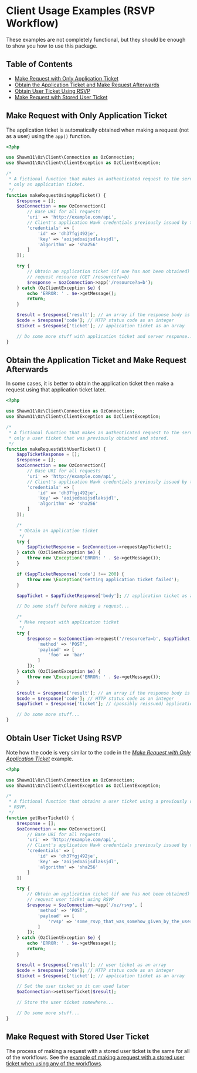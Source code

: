 <!-- omit in toc -->
# Client Usage Examples (RSVP Workflow)

These examples are not completely functional, but they should be enough to show
you how to use this package.

<!-- omit in toc -->
## Table of Contents

- [Make Request with Only Application Ticket](#make-request-with-only-application-ticket)
- [Obtain the Application Ticket and Make Request Afterwards](#obtain-the-application-ticket-and-make-request-afterwards)
- [Obtain User Ticket Using RSVP](#obtain-user-ticket-using-rsvp)
- [Make Request with Stored User Ticket](#make-request-with-stored-user-ticket)

## Make Request with Only Application Ticket

The application ticket is automatically obtained when making a request (not as a
user) using the `app()` function.

```php
<?php

use Shawm11\Oz\Client\Connection as OzConnection;
use Shawm11\Oz\Client\ClientException as OzClientException;

/*
 * A fictional function that makes an authenticated request to the server using
 * only an application ticket.
 */
function makeRequestUsingAppTicket() {
    $response = [];
    $ozConnection = new OzConnection([
        // Base URI for all requests
        'uri' => 'http://example.com/api',
        // Client's application Hawk credentials previously issued by the server
        'credentials' => [
            'id' => 'dh37fgj492je',
            'key' => 'aoijedoaijsdlaksjdl',
            'algorithm' => 'sha256'
        ]
    ]);

    try {
        // Obtain an application ticket (if one has not been obtained) then
        // request resource (GET /resource?a=b)
        $response = $ozConnection->app('/resource?a=b');
    } catch (OzClientException $e) {
        echo 'ERROR: ' . $e->getMessage();
        return;
    }

    $result = $response['result']; // an array if the response body is JSON, otherwise a string
    $code = $response['code']; // HTTP status code as an integer
    $ticket = $response['ticket']; // application ticket as an array

    // Do some more stuff with application ticket and server response...
}
```

## Obtain the Application Ticket and Make Request Afterwards

In some cases, it is better to obtain the application ticket then make a request
using that application ticket later.

```php
<?php

use Shawm11\Oz\Client\Connection as OzConnection;
use Shawm11\Oz\Client\ClientException as OzClientException;

/*
 * A fictional function that makes an authenticated request to the server using
 * only a user ticket that was previously obtained and stored.
 */
function makeRequestWithUserTicket() {
    $appTicketResponse = [];
    $response = [];
    $ozConnection = new OzConnection([
        // Base URI for all requests
        'uri' => 'http://example.com/api',
        // Client's application Hawk credentials previously issued by the server
        'credentials' => [
            'id' => 'dh37fgj492je',
            'key' => 'aoijedoaijsdlaksjdl',
            'algorithm' => 'sha256'
        ]
    ]);

    /*
     * Obtain an application ticket
     */
    try {
        $appTicketResponse = $ozConnection->requestAppTicket();
    } catch (OzClientException $e) {
        throw new \Exception('ERROR: ' . $e->getMessage());
    }

    if ($appTicketResponse['code'] !== 200) {
        throw new \Exception('Getting application ticket failed');
    }

    $appTicket = $appTicketResponse['body']; // application ticket as an array

    // Do some stuff before making a request...

    /*
     * Make request with application ticket
     */
    try {
        $response = $ozConnection->request('/resource?a=b', $appTicket, [
            'method' => 'POST',
            'payload' => [
                'foo' => 'bar'
            ]
        ]);
    } catch (OzClientException $e) {
        throw new \Exception('ERROR: ' . $e->getMessage());
    }

    $result = $response['result']; // an array if the response body is JSON, otherwise a string
    $code = $response['code']; // HTTP status code as an integer
    $appTicket = $response['ticket']; // (possibly reissued) application ticket as an array

    // Do some more stuff...
}
```

## Obtain User Ticket Using RSVP

Note how the code is very similar to the code in the [_Make Request with Only Application Ticket_](#make-request-with-only-application-ticket) example.

```php
<?php

use Shawm11\Oz\Client\Connection as OzConnection;
use Shawm11\Oz\Client\ClientException as OzClientException;

/*
 * A fictional function that obtains a user ticket using a previously obtained
 * RSVP.
 */
function getUserTicket() {
    $response = [];
    $ozConnection = new OzConnection([
        // Base URI for all requests
        'uri' => 'http://example.com/api',
        // Client's application Hawk credentials previously issued by the server
        'credentials' => [
            'id' => 'dh37fgj492je',
            'key' => 'aoijedoaijsdlaksjdl',
            'algorithm' => 'sha256'
        ]
    ])

    try {
        // Obtain an application ticket (if one has not been obtained) then
        // request user ticket using RSVP
        $response = $ozConnection->app('/oz/rsvp', [
            'method' => 'POST',
            'payload' => [
                'rvsp' => 'some_rsvp_that_was_somehow_given_by_the_user'
            ]
        ]);
    } catch (OzClientException $e) {
        echo 'ERROR: ' . $e->getMessage();
        return;
    }

    $result = $response['result']; // user ticket as an array
    $code = $response['code']; // HTTP status code as an integer
    $ticket = $response['ticket']; // application ticket as an array

    // Set the user ticket so it can used later
    $ozConnection->setUserTicket($result);

    // Store the user ticket somewhere...

    // Do some more stuff...
}
```

## Make Request with Stored User Ticket

The process of making a request with a stored user ticket is the same for all of
the workflows. See the [example of making a request with a stored user ticket
when using any of the workflows](docs/usage-examples/all-workflows-client.md#make-request-with-stored-user-ticket).
